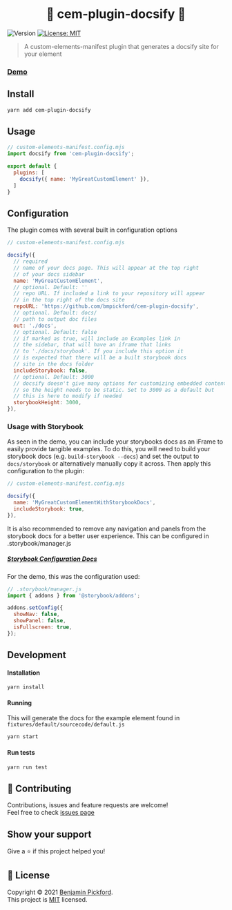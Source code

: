 <h1 align="center">🔌 cem-plugin-docsify 🔌</h1>
<p>
  <img alt="Version" src="https://img.shields.io/badge/version-0.1.3-blue.svg?cacheSeconds=2592000" />
  <a href="https://github.com/bmpickford/cem-plugin-docsify/blob/main/LICENSE" target="_blank">
    <img alt="License: MIT" src="https://img.shields.io/github/license/bmpickford/cem-plugin-docsify" />
  </a>
</p>

> A custom-elements-manifest plugin that generates a docsify site for your element

### [Demo](https://bmpickford.github.io/cem-plugin-docsify)

## Install

```sh
yarn add cem-plugin-docsify
```

## Usage

```javascript
// custom-elements-manifest.config.mjs
import docsify from 'cem-plugin-docsify';

export default {
  plugins: [
    docsify({ name: 'MyGreatCustomElement' }),
  ]
}
```

## Configuration
The plugin comes with several built in configuration options
```javascript
// custom-elements-manifest.config.mjs

docsify({
  // required
  // name of your docs page. This will appear at the top right 
  // of your docs sidebar
  name: 'MyGreatCustomElement',
  // optional. Default: ''
  // repo URL. If included a link to your repository will appear 
  // in the top right of the docs site
  repoURL: 'https://github.com/bmpickford/cem-plugin-docsify',
  // optional. Default: docs/
  // path to output doc files
  out: './docs',
  // optional. Default: false
  // if marked as true, will include an Examples link in
  // the sidebar, that will have an iframe that links
  // to './docs/storybook'. If you include this option it
  // is expected that there will be a built storybook docs
  // site in the docs folder
  includeStorybook: false,
  // optional. Default: 3000
  // docsify doesn't give many options for customizing embedded content
  // so the height needs to be static. Set to 3000 as a default but
  // this is here to modify if needed
  storybookHeight: 3000,
}),
```

### Usage with Storybook
As seen in the demo, you can include your storybooks docs as an iFrame to easily provide tangible examples. To do this, you
will need to build your storybook docs (e.g. `build-storybook --docs`) and set the output to `docs/storybook` or alternatively manually copy it across.
Then apply this configuration to the plugin:

```javascript
// custom-elements-manifest.config.mjs

docsify({
  name: 'MyGreatCustomElementWithStorybookDocs',
  includeStorybook: true,
}),
```

It is also recommended to remove any navigation and panels from the storybook docs for a better user experience. This can be configured in .storybook/manager.js
##### [Storybook Configuration Docs](https://storybook.js.org/docs/react/configure/features-and-behavior)

For the demo, this was the configuration used:
```javascript
// .storybook/manager.js
import { addons } from '@storybook/addons';

addons.setConfig({
  showNav: false,
  showPanel: false,
  isFullscreen: true,
});
```

## Development
#### Installation
```sh
yarn install
```

#### Running
This will generate the docs for the example element found in `fixtures/default/sourcecode/default.js`
```sh
yarn start
```

#### Run tests

```sh
yarn run test
```

## 🤝 Contributing

Contributions, issues and feature requests are welcome!<br />Feel free to check [issues page](https://github.com/bmpickford/cem-plugin-docsify/issues)

## Show your support

Give a ⭐️ if this project helped you!

## 📝 License

Copyright © 2021 [Benjamin Pickford](https://github.com/bmpickford).<br />
This project is [MIT](https://github.com/bmpickford/cem-plugin-docsify/blob/master/LICENSE) licensed.
